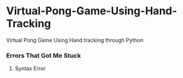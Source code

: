 # Virtual-Pong-Game-Using-Hand-Tracking
Virtual Pong Game Using Hand tracking through Python

### Errors That Got Me Stuck
1. Syntax Error
